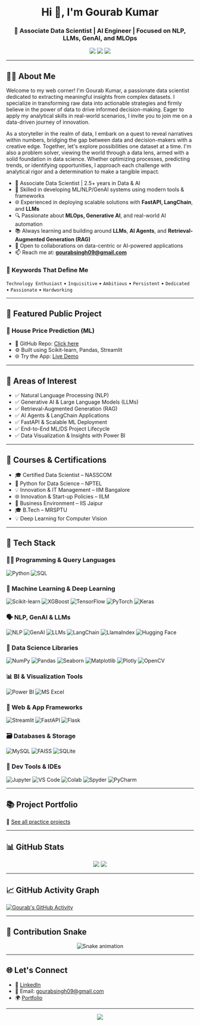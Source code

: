 <h1 align="center">Hi 👋, I'm Gourab Kumar</h1>
<h3 align="center">🚀 Associate Data Scientist | AI Engineer | Focused on NLP, LLMs, GenAI, and MLOps</h3>

<p align="center">
  <a href="https://www.linkedin.com/in/gourab-kumar/"><img src="https://img.shields.io/badge/LinkedIn-blue?style=for-the-badge&logo=linkedin" /></a>
  <a href="mailto:gourabsingh09@gmail.com"><img src="https://img.shields.io/badge/Gmail-red?style=for-the-badge&logo=gmail" /></a>
  <a href="https://sites.google.com/view/gourabsingh-info/home?authuser=0"><img src="https://img.shields.io/badge/Portfolio-grey?style=for-the-badge" /></a>
</p>

---

## 👨‍💻 About Me

Welcome to my web corner! I'm Gourab Kumar, a passionate data scientist dedicated to extracting meaningful insights from complex datasets. I specialize in transforming raw data into actionable strategies and firmly believe in the power of data to drive informed decision-making. Eager to apply my analytical skills in real-world scenarios, I invite you to join me on a data-driven journey of innovation.

As a storyteller in the realm of data, I embark on a quest to reveal narratives within numbers, bridging the gap between data and decision-makers with a creative edge. Together, let's explore possibilities one dataset at a time. I'm also a problem solver, viewing the world through a data lens, armed with a solid foundation in data science. Whether optimizing processes, predicting trends, or identifying opportunities, I approach each challenge with analytical rigor and a determination to make a tangible impact.

- 💼 Associate Data Scientist | 2.5+ years in Data & AI
- 📌 Skilled in developing ML/NLP/GenAI systems using modern tools & frameworks
- 🌐 Experienced in deploying scalable solutions with **FastAPI, LangChain**, and **LLMs**
- 🔍 Passionate about **MLOps, Generative AI**, and real-world AI automation
- 📚 Always learning and building around **LLMs**, **AI Agents**, and **Retrieval-Augmented Generation (RAG)**
- 💬 Open to collaborations on data-centric or AI-powered applications
- 📫 Reach me at: **gourabsingh09@gmail.com**

### 🌟 Keywords That Define Me
`Technology Enthusiast` • `Inquisitive` • `Ambitious` • `Persistent` • `Dedicated` • `Passionate` • `Hardworking`

---

## 🚀 Featured Public Project

### 🏡 House Price Prediction (ML)
- 📂 GitHub Repo: [Click here](https://github.com/gourab-9/house-price-prediction-mlproject-)
- ⚙️ Built using Scikit-learn, Pandas, Streamlit
- 🌐 Try the App: [Live Demo](https://apptrial2py-4d3txqs8sw2tlvp5uod65q.streamlit.app/)

---

## 🧠 Areas of Interest

- ✅ Natural Language Processing (NLP)
- ✅ Generative AI & Large Language Models (LLMs)
- ✅ Retrieval-Augmented Generation (RAG)
- ✅ AI Agents & LangChain Applications
- ✅ FastAPI & Scalable ML Deployment
- ✅ End-to-End ML/DS Project Lifecycle
- ✅ Data Visualization & Insights with Power BI

---

## 📜 Courses & Certifications

- 🎓 Certified Data Scientist – NASSCOM
- 📘 Python for Data Science – NPTEL
- 💡 Innovation & IT Management – IIM Bangalore
- 🌐 Innovation & Start-up Policies – IILM
- 🏫 Business Environment – IIS Jaipur
- 🎓 B.Tech – MRSPTU
- 💡 Deep Learning for Computer Vision

---

## 🧰 Tech Stack

### 👨‍💻 Programming & Query Languages
![Python](https://img.shields.io/badge/Python-3776AB?style=for-the-badge&logo=python&logoColor=white)
![SQL](https://img.shields.io/badge/SQL-005C84?style=for-the-badge&logo=sqlite&logoColor=white)

### 🧠 Machine Learning & Deep Learning
![Scikit-learn](https://img.shields.io/badge/Scikit--learn-F7931E?style=for-the-badge&logo=scikit-learn&logoColor=white)
![XGBoost](https://img.shields.io/badge/XGBoost-EC6B21?style=for-the-badge)
![TensorFlow](https://img.shields.io/badge/TensorFlow-FF6F00?style=for-the-badge&logo=tensorflow&logoColor=white)
![PyTorch](https://img.shields.io/badge/PyTorch-EE4C2C?style=for-the-badge&logo=pytorch&logoColor=white)
![Keras](https://img.shields.io/badge/Keras-D00000?style=for-the-badge&logo=keras&logoColor=white)

### 🗣️ NLP, GenAI & LLMs
![NLP](https://img.shields.io/badge/NLP-blueviolet?style=for-the-badge)
![GenAI](https://img.shields.io/badge/GenAI-ff69b4?style=for-the-badge)
![LLMs](https://img.shields.io/badge/LLMs-800080?style=for-the-badge)
![LangChain](https://img.shields.io/badge/LangChain-FF5733?style=for-the-badge)
![LlamaIndex](https://img.shields.io/badge/LlamaIndex-darkblue?style=for-the-badge)
![Hugging Face](https://img.shields.io/badge/HuggingFace-FFD21F?style=for-the-badge&logo=huggingface&logoColor=black)

### 🧰 Data Science Libraries
![NumPy](https://img.shields.io/badge/NumPy-013243?style=for-the-badge&logo=numpy&logoColor=white)
![Pandas](https://img.shields.io/badge/Pandas-150458?style=for-the-badge&logo=pandas&logoColor=white)
![Seaborn](https://img.shields.io/badge/Seaborn-2E5EAA?style=for-the-badge)
![Matplotlib](https://img.shields.io/badge/Matplotlib-004088?style=for-the-badge)
![Plotly](https://img.shields.io/badge/Plotly-3F4F75?style=for-the-badge&logo=plotly&logoColor=white)
![OpenCV](https://img.shields.io/badge/OpenCV-5C3EE8?style=for-the-badge&logo=opencv&logoColor=white)

### 📊 BI & Visualization Tools
![Power BI](https://img.shields.io/badge/PowerBI-F2C811?style=for-the-badge&logo=powerbi&logoColor=black)
![MS Excel](https://img.shields.io/badge/MS--Excel-217346?style=for-the-badge&logo=microsoft-excel&logoColor=white)

### 🧪 Web & App Frameworks
![Streamlit](https://img.shields.io/badge/Streamlit-FF4B4B?style=for-the-badge&logo=streamlit&logoColor=white)
![FastAPI](https://img.shields.io/badge/FastAPI-009688?style=for-the-badge&logo=fastapi&logoColor=white)
![Flask](https://img.shields.io/badge/Flask-000000?style=for-the-badge&logo=flask&logoColor=white)

### 🗃️ Databases & Storage
![MySQL](https://img.shields.io/badge/MySQL-005C84?style=for-the-badge&logo=mysql&logoColor=white)
![FAISS](https://img.shields.io/badge/FAISS-blue?style=for-the-badge)
![SQLite](https://img.shields.io/badge/SQLite-07405E?style=for-the-badge&logo=sqlite&logoColor=white)

### 🔧 Dev Tools & IDEs
![Jupyter](https://img.shields.io/badge/Jupyter-F37626?style=for-the-badge&logo=jupyter&logoColor=white)
![VS Code](https://img.shields.io/badge/VS%20Code-007ACC?style=for-the-badge&logo=visual-studio-code&logoColor=white)
![Colab](https://img.shields.io/badge/Google%20Colab-F9AB00?style=for-the-badge&logo=googlecolab&logoColor=white)
![Spyder](https://img.shields.io/badge/Spyder-red?style=for-the-badge)
![PyCharm](https://img.shields.io/badge/PyCharm-000000?style=for-the-badge&logo=pycharm)

---

## 📚 Project Portfolio

🔗 [See all practice projects](https://sites.google.com/view/gourabsingh-info/projects?authuser=0)

---

## 📊 GitHub Stats

<p align="center">
  <img src="https://github-readme-stats.vercel.app/api?username=gourab-9&show_icons=true&theme=tokyonight" />
  <img src="https://github-readme-streak-stats.herokuapp.com/?user=gourab-9&theme=tokyonight" />
</p>

---

## 📈 GitHub Activity Graph

[![Gourab's GitHub Activity](https://github-readme-activity-graph.vercel.app/graph?username=gourab-9&theme=github-compact)](https://github.com/gourab-9)

---

## 🐍 Contribution Snake

<div align="center">
  <img src="https://profile-readme-generator.com/assets/snake.svg" alt="Snake animation" />
</div>

---

## 🌐 Let's Connect

- 💼 [LinkedIn](https://www.linkedin.com/in/gourab-kumar/)
- 📧 Email: gourabsingh09@gmail.com
- 🌍 [Portfolio](https://sites.google.com/view/gourabsingh-info/projects?authuser=0)

---

<p align="center">
  <img src="https://komarev.com/ghpvc/?username=gourab-9&label=Profile%20views&color=0e75b6&style=flat" />
</p>
